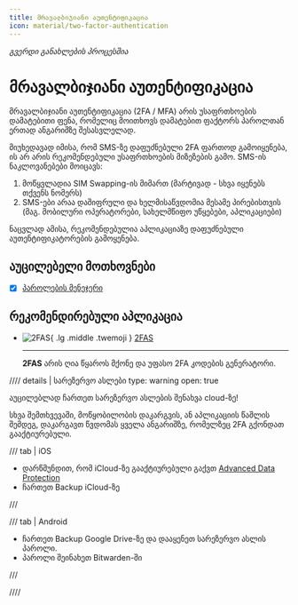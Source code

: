 ```yaml
---
title: მრავალბიჯიანი აუთენტიფიკაცია
icon: material/two-factor-authentication
---
```


_გვერდი განახლების პროცესშია_

# მრავალბიჯიანი აუთენტიფიკაცია

მრავალბიჯიანი აუთენტიფიკაცია (2FA / MFA) არის უსაფრთხოების დამატებითი ფენა, 
რომელიც მოითხოვს დამატებით ფაქტორს პაროლთან ერთად ანგარიშზე შესასვლელად. 

მიუხედავად იმისა, რომ SMS-ზე დაფუძნებული 2FA ფართოდ გამოიყენება, ის არ არის რეკომენდებული 
უსაფრთხოების მიზეზების გამო. SMS-ის ნაკლოვანებები მოიცავს:

1. მოწყვლადია SIM Swapping-ის მიმართ (მარტივად - სხვა იყენებს თქვენს ნომერს)
2. SMS-ები არაა დაშიფრული და ხელმისაწვდომია მესამე პირებისთვის (მაგ. მობილური ოპერატორები, სახელმწიფო უწყებები, აპლიკაციები)

ნაცვლად ამისა, რეკომენდებულია აპლიკაციაზე დაფუძნებული აუთენტიფიკატორების გამოყენება.

## აუცილებელი მოთხოვნები

- [x] [პაროლების მენეჯერი](/solutions/passwords)

## რეკომენდირებული აპლიკაცია

<div class="grid cards" markdown>

- ![2FAS](/assets/img/logo/2fas.svg){ .lg .middle .twemoji } [2FAS](https://2fas.com/)

    ---
    **2FAS** არის ღია წყაროს მქონე და უფასო 2FA კოდების გენერატორი.

</div>

//// details | სარეზერვო ასლები
    type: warning
    open: true

აუცილებლად ჩართეთ სარეზერვო ასლების შენახვა cloud-ზე!

სხვა შემთხვევაში, მოწყობილობის დაკარგვის,
ან აპლიკაციის წაშლის შემდეგ, დაკარგავთ წვდომას ყველა ანგარიშზე, რომელზეც 2FA გქონდათ გააქტიურებული.

/// tab | iOS
- დარწმუნდით, რომ iCloud-ზე გააქტიურებული გაქვთ [Advanced Data Protection](/solutions/macos/#advanced-data-protection)
- ჩართეთ Backup iCloud-ზე

///

/// tab | Android

- ჩართეთ Backup Google Drive-ზე და დააყენეთ სარეზერვო ასლის პაროლი. 
- პაროლი შეინახეთ Bitwarden-ში

///

////

